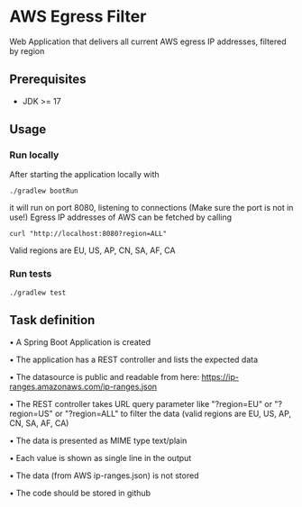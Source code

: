 # AWS Egress Filter
Web Application that delivers all current AWS egress IP addresses, filtered by region

## Prerequisites
* JDK >= 17

## Usage
### Run locally
After starting the application locally with
```shell
./gradlew bootRun
```
it will run on port 8080, listening to connections (Make sure the port is not in use!)
Egress IP addresses of AWS can be fetched by calling
```shell
curl "http://localhost:8080?region=ALL"
```
Valid regions are EU, US, AP, CN, SA, AF, CA


### Run tests
```shell
./gradlew test
```


## Task definition
• A Spring Boot Application is created

• The application has a REST controller and lists the expected data

• The datasource is public and readable from here: https://ip-ranges.amazonaws.com/ip-ranges.json

• The REST controller takes URL query parameter like "?region=EU" or "?region=US" or "?region=ALL" to filter the data (valid regions are EU, US, AP, CN, SA, AF, CA)

• The data is presented as MIME type text/plain

• Each value is shown as single line in the output

• The data (from AWS ip-ranges.json) is not stored

• The code should be stored in github


